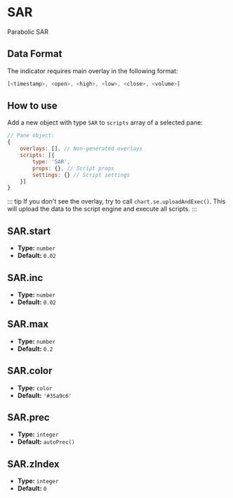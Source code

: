 # SAR

Parabolic SAR

## Data Format

The indicator requires main overlay in the following format:

```js
[<timestamp>, <open>, <high>, <low>, <close>, <volume>]
```

## How to use

Add a new object with type `SAR` to `scripts` array of a selected pane:
```js
// Pane object:
{
    overlays: [], // Non-generated overlays
    scripts: [{
        type: 'SAR',
        props: {}, // Script props
        settings: {} // Script settings
    }]
}
```

::: tip
If you don't see the overlay, try to call `chart.se.uploadAndExec()`. This will upload the data to the script engine and execute all scripts.
:::

## SAR.start
- **Type:** `number`
- **Default:** `0.02`

## SAR.inc
- **Type:** `number`
- **Default:** `0.02`

## SAR.max
- **Type:** `number`
- **Default:** `0.2`

## SAR.color
- **Type:** `color`
- **Default:** `'#35a9c6'`

## SAR.prec
- **Type:** `integer`
- **Default:** `autoPrec()`

## SAR.zIndex
- **Type:** `integer`
- **Default:** `0`

